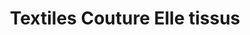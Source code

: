 ---
title: "Textiles Couture Elle tissus"
url: /montreal/textiles-couture-elle-tissus/
shop: fabric
---